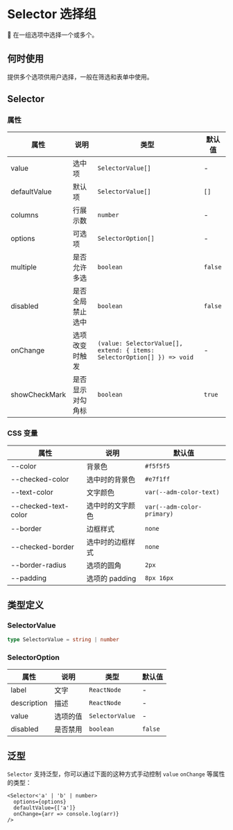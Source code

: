 # Selector 选择组


在一组选项中选择一个或多个。

## 何时使用

提供多个选项供用户选择，一般在筛选和表单中使用。

<code src="./demos/demo1.tsx"></code>

<code src="./demos/demo2.tsx"></code>

## Selector

### 属性

| 属性          | 说明             | 类型                                                                    | 默认值  |
| ------------- | ---------------- | ----------------------------------------------------------------------- | ------- |
| value         | 选中项           | `SelectorValue[]`                                                       | -       |
| defaultValue  | 默认项           | `SelectorValue[]`                                                       | `[]`    |
| columns       | 行展示数         | `number`                                                                | -       |
| options       | 可选项           | `SelectorOption[]`                                                      | -       |
| multiple      | 是否允许多选     | `boolean`                                                               | `false` |
| disabled      | 是否全局禁止选中 | `boolean`                                                               | `false` |
| onChange      | 选项改变时触发   | `(value: SelectorValue[], extend: { items: SelectorOption[] }) => void` | -       |
| showCheckMark | 是否显示对勾角标 | `boolean`                                                               | `true`  |

### CSS 变量

| 属性                 | 说明             | 默认值                     |
| -------------------- | ---------------- | -------------------------- |
| --color              | 背景色           | `#f5f5f5`                  |
| --checked-color      | 选中时的背景色   | `#e7f1ff`                  |
| --text-color         | 文字颜色         | `var(--adm-color-text)`    |
| --checked-text-color | 选中时的文字颜色 | `var(--adm-color-primary)` |
| --border             | 边框样式         | `none`                     |
| --checked-border     | 选中时的边框样式 | `none`                     |
| --border-radius      | 选项的圆角       | `2px`                      |
| --padding            | 选项的 padding   | `8px 16px`                 |

## 类型定义

### SelectorValue

```ts | pure
type SelectorValue = string | number
```

### SelectorOption

| 属性        | 说明     | 类型            | 默认值  |
| ----------- | -------- | --------------- | ------- |
| label       | 文字     | `ReactNode`     | -       |
| description | 描述     | `ReactNode`     | -       |
| value       | 选项的值 | `SelectorValue` | -       |
| disabled    | 是否禁用 | `boolean`       | `false` |

## 泛型

`Selector` 支持泛型，你可以通过下面的这种方式手动控制 `value` `onChange` 等属性的类型：

```tsx
<Selector<'a' | 'b' | number>
  options={options}
  defaultValue={['a']}
  onChange={arr => console.log(arr)}
/>
```

